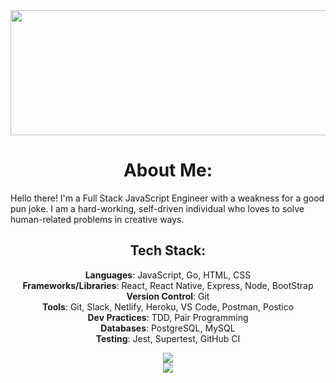 <div align="center">
<img width="700" height="200" src="https://user-images.githubusercontent.com/74944576/117220990-3c7a3c00-adbd-11eb-80bf-9fcb8cbac70b.png">
</div>

<h1 align="center">About Me:</h1>
Hello there! I'm a Full Stack JavaScript Engineer with a weakness for a good pun joke.  I am a hard-working, self-driven individual who loves to solve human-related problems in creative ways.  


<h2 align="center">Tech Stack:</h2>

<p align="center">
  <b>Languages</b>: JavaScript, Go, HTML, CSS
<br/>
  <b>Frameworks/Libraries</b>: React, React Native, Express, Node, BootStrap<br/>
  <b>Version Control</b>: Git<br/>
  <b>Tools</b>: Git, Slack, Netlify, Heroku, VS Code, Postman, Postico<br/>
  <b>Dev Practices</b>: TDD, Pair Programming<br/>
  <b>Databases</b>: PostgreSQL, MySQL<br/>
  <b>Testing</b>: Jest, Supertest, GitHub CI<br/>
</p>


<p align="center">
<img src="https://github-readme-stats.vercel.app/api?username=Cierra-McDonald&show_icons=true&theme=radical"><br/>
<img src="https://github-readme-stats.vercel.app/api/top-langs/?username=Cierra-McDonald&layout=compact&theme=radical">
</p>



